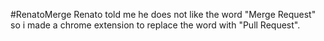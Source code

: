 #RenatoMerge
Renato told me he does not like the word "Merge Request" so i made a chrome extension to replace the word with "Pull Request".